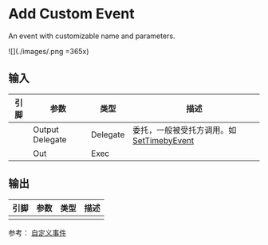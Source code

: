 # Add Custom Event

An event with customizable name and parameters.

![](./images/.png =365x)

## 输入
| 引脚 | 参数 | 类型 | 描述 |
| -- | -- | -- | -- |
| <IconDelegate /> | Output Delegate | Delegate | 委托，一般被受托方调用。如[SetTimebyEvent](../utilities/time/set-time-by-event.md) |
| <IconExec /> | Out | Exec | 

## 输出
| 引脚 | 参数 | 类型 | 描述 |
| -- | -- | -- | -- |
| <IconPin color="" /> |  |  | 

参考：
[自定义事件](https://docs.unrealengine.com/4.27/zh-CN/ProgrammingAndScripting/Blueprints/UserGuide/Events/Custom/)
